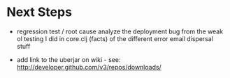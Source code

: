 Next Steps
=============================================

* regression test / root cause analyze the deployment bug from the weak ol testing I did
  in core.clj (facts) of the different error email dispersal stuff

* add link to the uberjar on wiki - see: http://developer.github.com/v3/repos/downloads/
